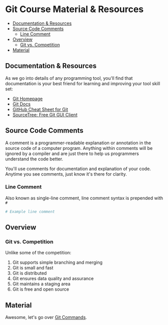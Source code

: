 # Git Course Material & Resources

* [Documentation & Resources](#documentation-resources)
* [Source Code Comments](#source-code-comments)
  * [Line Comment](#line-comment)
* [Overview](#overview)
  * [Git vs. Competition](#git-vs-competition)
* [Material](#material)

## Documentation & Resources

As we go into details of any programming tool, you'll find that documentation is your best friend for learning and improving your tool skill set:

* [Git Homepage](https://git-scm.com)
* [Git Docs](https://git-scm.com/doc)
* [GitHub Cheat Sheet for Git](https://services.github.com/on-demand/downloads/github-git-cheat-sheet.pdf)
* [SourceTree: Free Git GUI Client](https://www.sourcetreeapp.com)

## Source Code Comments

A comment is a programmer-readable explanation or annotation in the source code of a computer program. Anything within comments will be ignored by a compiler and are just there to help us programmers understand the code better.

You'll use comments for documentation and explanation of your code. Anytime you see comments, just know it's there for clarity.

### Line Comment

Also known as single-line comment, line comment syntax is prepended with `#`

```bash
# Example line comment
```

## Overview

### Git vs. Competition

Unlike some of the competition:

1. Git supports simple branching and merging
1. Git is small and fast
1. Git is distributed
1. Git ensures data quality and assurance
1. Git maintains a staging area
1. Git is free and open source

## Material

Awesome, let's go over [Git Commands](commands.markdown).
